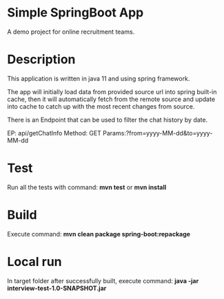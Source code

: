 # Simple SpringBoot App
A demo project for online recruitment teams.

# Description

This application is written in java 11 and using spring framework.

The app will initially load data from provided source url into spring built-in cache, then it will automatically fetch from the remote source and update into cache to catch up with the most recent changes from source.

There is an Endpoint that can be used to filter the chat history by date.

EP: api/getChatInfo
Method: GET
Params:?from=yyyy-MM-dd&to=yyyy-MM-dd

# Test

Run all the tests with command: **mvn test** or **mvn install**

# Build 

Execute command: **mvn clean package spring-boot:repackage**

# Local run

In target folder after successfully built, execute command: **java -jar interview-test-1.0-SNAPSHOT.jar**

